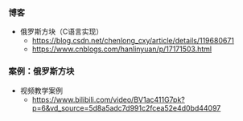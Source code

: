 
















### 博客
- 俄罗斯方块（C语言实现）
  - https://blog.csdn.net/chenlong_cxy/article/details/119680671
  - https://www.cnblogs.com/hanlinyuan/p/17171503.html








### 案例：俄罗斯方块
- 视频教学案例
  - https://www.bilibili.com/video/BV1ac411G7pk?p=6&vd_source=5d8a5adc7d991c2fcea52e4d0bd44097









